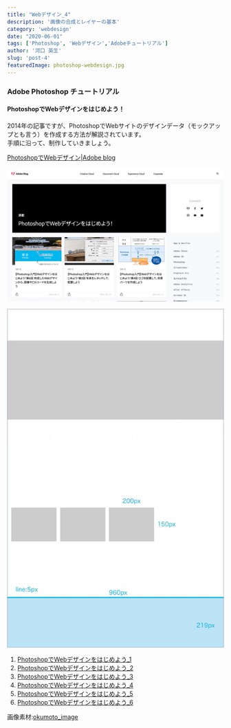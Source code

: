 ```yaml
---
title: "Webデザイン_4"
description: '画像の合成とレイヤーの基本'
category: 'webdesign'
date: "2020-06-01"
tags: ['Photoshop', 'Webデザイン','Adobeチュートリアル']
author: '河口 英生'
slug: 'post-4'
featuredImage: photoshop-webdesign.jpg
---
```

<div class="post-section">
<h3 class="title is-5" >Adobe Photoshop チュートリアル</h3>
<h4 class="title is-6">PhotoshopでWebデザインをはじめよう！</h4>

2014年の記事ですが、PhotoshopでWebサイトのデザインデータ（モックアップとも言う）を作成する方法が解説されています。  
手順に沿って、制作していきましょう。

[PhotoshopでWebデザイン|Adobe blog](https://blogs.adobe.com/japan/serialization/web-start-design-with-photoshop/)

![PhotoshopでWebデザイン](../../images/photoshop-webdesign.jpg)

![モックアップ](../../images/adobe_website03.jpg)

1. [PhotoshopでWebデザインをはじめよう_1](https://drive.google.com/file/d/1fp-BdZHAY9bi6Lvtsd12Gd7o3viX8gjC/view?usp=sharing)
1. [PhotoshopでWebデザインをはじめよう_2](https://drive.google.com/file/d/1XIpU4-N9b4ta5H4P2pPXjv9nTUEm8M4B/view?usp=sharing)  
1. [PhotoshopでWebデザインをはじめよう_3](https://drive.google.com/file/d/1tk7tZreIs4cXr3jmnH-uM0K9zP7flrEE/view?usp=sharing)
1. [PhotoshopでWebデザインをはじめよう_4](https://drive.google.com/file/d/1ADKf1j6rR70vctSvZhajI_qd-_nopDyT/view?usp=sharing)
1. [PhotoshopでWebデザインをはじめよう_5](https://drive.google.com/file/d/1tTCB_YTuhbx1R4WDi-3n8RdVdN-kWhQh/view?usp=sharing)
1. [PhotoshopでWebデザインをはじめよう_6](https://drive.google.com/file/d/1qpkA-f3gSPoi2WeHFHQ2MLMd7JEqiIdk/view?usp=sharing)


画像素材:[okumoto_image](https://drive.google.com/open?id=14IYFpjpbKJH9sW6JpPfrrQF9FalUy2TS)
</div>